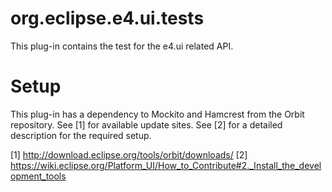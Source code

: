 org.eclipse.e4.ui.tests
=======================

This plug-in contains the test for the e4.ui related API.

Setup
=====

This plug-in has a dependency to Mockito and Hamcrest from the Orbit repository. See [1] for available update sites.
See [2] for a detailed description for the required setup.

[1] http://download.eclipse.org/tools/orbit/downloads/
[2] https://wiki.eclipse.org/Platform_UI/How_to_Contribute#2._Install_the_development_tools
